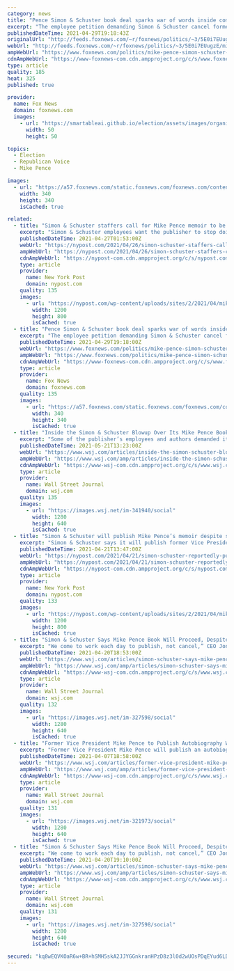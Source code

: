 ```yaml
---
category: news
title: "Pence Simon & Schuster book deal sparks war of words inside company"
excerpt: "The employee petition demanding Simon & Schuster cancel former Vice President Mike Pence's two-book deal is a sign of a growing political divide within an industry founded on freedom of speech, observers say."
publishedDateTime: 2021-04-29T19:18:43Z
originalUrl: "http://feeds.foxnews.com/~r/foxnews/politics/~3/5E0i7EUugzE/mike-pence-simon-schuster-book-deal-war-of-words-inside-company"
webUrl: "http://feeds.foxnews.com/~r/foxnews/politics/~3/5E0i7EUugzE/mike-pence-simon-schuster-book-deal-war-of-words-inside-company"
ampWebUrl: "https://www.foxnews.com/politics/mike-pence-simon-schuster-book-deal-war-of-words-inside-company.amp"
cdnAmpWebUrl: "https://www-foxnews-com.cdn.ampproject.org/c/s/www.foxnews.com/politics/mike-pence-simon-schuster-book-deal-war-of-words-inside-company.amp"
type: article
quality: 185
heat: 325
published: true

provider:
  name: Fox News
  domain: foxnews.com
  images:
    - url: "https://smartableai.github.io/election/assets/images/organizations/foxnews.com-50x50.jpg"
      width: 50
      height: 50

topics:
  - Election
  - Republican Voice
  - Mike Pence

images:
  - url: "https://a57.foxnews.com/static.foxnews.com/foxnews.com/content/uploads/2018/09/340/340/rh_laurengreen_0638_sg_cmyk.jpg?ve=1&tl=1"
    width: 340
    height: 340
    isCached: true

related:
  - title: "Simon & Schuster staffers call for Mike Pence memoir to be canceled"
    excerpt: "Simon & Schuster employees want the publisher to stop doing business with Trump administration officials — starting with Vice President Mike Pence. In a letter Monday to Simon &"
    publishedDateTime: 2021-04-27T01:53:00Z
    webUrl: "https://nypost.com/2021/04/26/simon-schuster-staffers-call-for-mike-pence-memoir-to-be-canceled/"
    ampWebUrl: "https://nypost.com/2021/04/26/simon-schuster-staffers-call-for-mike-pence-memoir-to-be-canceled/amp/"
    cdnAmpWebUrl: "https://nypost-com.cdn.ampproject.org/c/s/nypost.com/2021/04/26/simon-schuster-staffers-call-for-mike-pence-memoir-to-be-canceled/amp/"
    type: article
    provider:
      name: New York Post
      domain: nypost.com
    quality: 135
    images:
      - url: "https://nypost.com/wp-content/uploads/sites/2/2021/04/mike-pence-book.jpg?quality=90&strip=all&w=1200"
        width: 1200
        height: 800
        isCached: true
  - title: "Pence Simon & Schuster book deal sparks war of words inside company"
    excerpt: "The employee petition demanding Simon & Schuster cancel former Vice President Mike Pence's two-book deal is a sign of a growing political divide within an industry founded on freedom of speech, observers say."
    publishedDateTime: 2021-04-29T19:18:00Z
    webUrl: "https://www.foxnews.com/politics/mike-pence-simon-schuster-book-deal-war-of-words-inside-company"
    ampWebUrl: "https://www.foxnews.com/politics/mike-pence-simon-schuster-book-deal-war-of-words-inside-company.amp"
    cdnAmpWebUrl: "https://www-foxnews-com.cdn.ampproject.org/c/s/www.foxnews.com/politics/mike-pence-simon-schuster-book-deal-war-of-words-inside-company.amp"
    type: article
    provider:
      name: Fox News
      domain: foxnews.com
    quality: 135
    images:
      - url: "https://a57.foxnews.com/static.foxnews.com/foxnews.com/content/uploads/2018/09/340/340/rh_laurengreen_0638_sg_cmyk.jpg?ve=1&tl=1"
        width: 340
        height: 340
        isCached: true
  - title: "Inside the Simon & Schuster Blowup Over Its Mike Pence Book Deal"
    excerpt: "Some of the publisher’s employees and authors demanded it drop the potential blockbuster, saying it betrayed the company’s promise to oppose bigotry, while the CEO defended a commitment to a broad range of views."
    publishedDateTime: 2021-05-21T13:23:00Z
    webUrl: "https://www.wsj.com/articles/inside-the-simon-schuster-blowup-over-its-mike-pence-book-deal-11621607009?mod=politics_lead_pos11"
    ampWebUrl: "https://www.wsj.com/amp/articles/inside-the-simon-schuster-blowup-over-its-mike-pence-book-deal-11621607009"
    cdnAmpWebUrl: "https://www-wsj-com.cdn.ampproject.org/c/s/www.wsj.com/amp/articles/inside-the-simon-schuster-blowup-over-its-mike-pence-book-deal-11621607009"
    type: article
    provider:
      name: Wall Street Journal
      domain: wsj.com
    quality: 135
    images:
      - url: "https://images.wsj.net/im-341940/social"
        width: 1280
        height: 640
        isCached: true
  - title: "Simon & Schuster will publish Mike Pence’s memoir despite staff objections"
    excerpt: "Simon & Schuster says it will publish former Vice President Mike Pence’s memoir despite objections from employees who signed petitions demanding the company not sign book deals with"
    publishedDateTime: 2021-04-21T13:47:00Z
    webUrl: "https://nypost.com/2021/04/21/simon-schuster-reportedly-publishing-mike-pences-memoir/"
    ampWebUrl: "https://nypost.com/2021/04/21/simon-schuster-reportedly-publishing-mike-pences-memoir/amp/"
    cdnAmpWebUrl: "https://nypost-com.cdn.ampproject.org/c/s/nypost.com/2021/04/21/simon-schuster-reportedly-publishing-mike-pences-memoir/amp/"
    type: article
    provider:
      name: New York Post
      domain: nypost.com
    quality: 133
    images:
      - url: "https://nypost.com/wp-content/uploads/sites/2/2021/04/mike-pence-book-hp.jpg?quality=90&strip=all&w=1200"
        width: 1200
        height: 800
        isCached: true
  - title: "Simon & Schuster Says Mike Pence Book Will Proceed, Despite Employee Petition"
    excerpt: "We come to work each day to publish, not cancel,” CEO Jonathan Karp says in a letter to staffers."
    publishedDateTime: 2021-04-20T18:53:00Z
    webUrl: "https://www.wsj.com/articles/simon-schuster-says-mike-pence-book-will-proceed-despite-employee-petition-11618948424"
    ampWebUrl: "https://www.wsj.com/amp/articles/simon-schuster-says-mike-pence-book-will-proceed-despite-employee-petition-11618948424"
    cdnAmpWebUrl: "https://www-wsj-com.cdn.ampproject.org/c/s/www.wsj.com/amp/articles/simon-schuster-says-mike-pence-book-will-proceed-despite-employee-petition-11618948424"
    type: article
    provider:
      name: Wall Street Journal
      domain: wsj.com
    quality: 132
    images:
      - url: "https://images.wsj.net/im-327598/social"
        width: 1280
        height: 640
        isCached: true
  - title: "Former Vice President Mike Pence to Publish Autobiography With Simon & Schuster"
    excerpt: "Former Vice President Mike Pence will publish an autobiography with Simon & Schuster that chronicles his life in politics and role in the Trump administration, the publisher said, adding another anticipated title to a hot market for political books."
    publishedDateTime: 2021-04-07T18:58:00Z
    webUrl: "https://www.wsj.com/articles/former-vice-president-mike-pence-to-publish-autobiography-with-simon-schuster-11617825505"
    ampWebUrl: "https://www.wsj.com/amp/articles/former-vice-president-mike-pence-to-publish-autobiography-with-simon-schuster-11617825505"
    cdnAmpWebUrl: "https://www-wsj-com.cdn.ampproject.org/c/s/www.wsj.com/amp/articles/former-vice-president-mike-pence-to-publish-autobiography-with-simon-schuster-11617825505"
    type: article
    provider:
      name: Wall Street Journal
      domain: wsj.com
    quality: 131
    images:
      - url: "https://images.wsj.net/im-321973/social"
        width: 1280
        height: 640
        isCached: true
  - title: "Simon & Schuster Says Mike Pence Book Will Proceed, Despite Employee Petitions"
    excerpt: "We come to work each day to publish, not cancel,” CEO Jonathan Karp said in a letter to staffers."
    publishedDateTime: 2021-04-20T19:10:00Z
    webUrl: "https://www.wsj.com/articles/simon-schuster-says-mike-pence-book-will-proceed-despite-employee-petition-11618948424"
    ampWebUrl: "https://www.wsj.com/amp/articles/simon-schuster-says-mike-pence-book-will-proceed-despite-employee-petition-11618948424"
    cdnAmpWebUrl: "https://www-wsj-com.cdn.ampproject.org/c/s/www.wsj.com/amp/articles/simon-schuster-says-mike-pence-book-will-proceed-despite-employee-petition-11618948424"
    type: article
    provider:
      name: Wall Street Journal
      domain: wsj.com
    quality: 131
    images:
      - url: "https://images.wsj.net/im-327598/social"
        width: 1280
        height: 640
        isCached: true

secured: "kq8wEQVKOaR6w+BR+hSMH5skA2JJYGGnkranHPzD8z3l0d2wUOsPDqEYud6LD+JLC5YkNnF4veGTy3ywNA0/b4xsMbaWmqJ7tAsZJSJRkMW9AIHx3Noe6KPkq3JsACSemQ8a64qo2z+WXSNkr6/lSKidP0Q9vH4yyShXffRKtwn8F4QX83ujd9JTRH+ANtdSKD+yrwbYb+SE5dTXVycm5DhPr9C97ZGfaHwZqAuAmH9aCaBwjg+z4BzbF6RK1w3t4h+OiPadYZ/Zq5UsrdVVYkN15J6Ok8MoRmB34zAa3QnHePDwGnTjwbORo72GMOIaq5GTL8Bit7lOg4z1o+K+xRy8rAxKcwYOhiQhPLd0KSY=;nBX3/LRIm9NQ8IHcrdw52w=="
---
```



